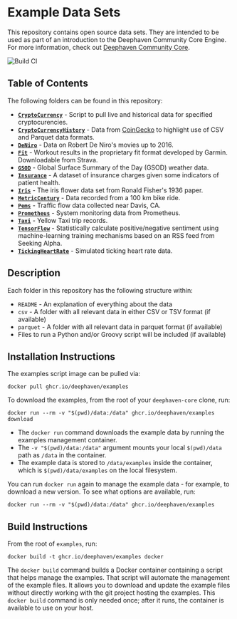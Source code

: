 # Example Data Sets

This repository contains open source data sets.  They are intended to be used as part of an introduction to the Deephaven Community Core Engine.  For more information, check out [Deephaven Community Core](https://github.com/deephaven/deephaven-core).

![Build CI](https://github.com/deephaven/examples/actions/workflows/build-ci.yml/badge.svg?branch=main)

## Table of Contents

The following folders can be found in this repository:

- **[`CryptoCurrency`](./CryptoCurrency)** - Script to pull live and historical data for specified cryptocurencies.
- **[`CryptoCurrencyHistory`](./CryptoCurrencyHistory)** - Data from [CoinGecko](https://www.coingecko.com/) to highlight use of CSV and Parquet data formats.
- **[`DeNiro`](./DeNiro)** - Data on Robert De Niro's movies up to 2016.
- **[`Fit`](./Fit)** - Workout results in the proprietary fit format developed by Garmin. Downloadable from Strava.
- **[`GSOD`](./GSOD)** - Global Surface Summary of the Day (GSOD) weather data.
- **[`Insurance`](./Insurance)** - A dataset of insurance charges given some indicators of patient health.
- **[`Iris`](./Iris)** - The iris flower data set from Ronald Fisher's 1936 paper.
- **[`MetricCentury`](./MetricCentury)** - Data recorded from a 100 km bike ride.
- **[`Pems`](./Pems)** - Traffic flow data collected near Davis, CA.
- **[`Prometheus`](./Prometheus)** - System monitoring data from Prometheus.
- **[`Taxi`](./Taxi)** - Yellow Taxi trip records.
- **[`TensorFlow`](./TensorFlow)** - Statistically calculate positive/negative sentiment using machine-learning
  training mechanisms based on an RSS feed from Seeking Alpha.
- **[`TickingHeartRate`](./TickingHeartRate)** - Simulated ticking heart rate data.

## Description

Each folder in this repository has the following structure within:

 - `README` - An explanation of everything about the data
 - `csv` - A folder with all relevant data in either CSV or TSV format (if available)
 - `parquet` - A folder with all relevant data in parquet format (if available)
 - Files to run a Python and/or Groovy script will be included (if available)

## Installation Instructions

The examples script image can be pulled via:

```
docker pull ghcr.io/deephaven/examples
```

To download the examples, from the root of your `deephaven-core` clone, run:

```
docker run --rm -v "$(pwd)/data:/data" ghcr.io/deephaven/examples download
```

- The `docker run` command downloads the example data by running the examples management container.  
- The `-v "$(pwd)/data:/data"` argument mounts your local `$(pwd)/data` path as `/data` in the container.  
- The example data is stored to `/data/examples` inside the container, which is `$(pwd)/data/examples` on the local filesystem.

You can run `docker run` again to manage the example data - for example, to download a new version. To see what options are available, run:

```
docker run --rm -v "$(pwd)/data:/data" ghcr.io/deephaven/examples
```

## Build Instructions

From the root of `examples`, run:

```
docker build -t ghcr.io/deephaven/examples docker
```

The `docker build` command builds a Docker container containing a script that helps manage the examples.
That script will automate the management of the example files.  It allows you to download and update the example files without directly working with the git project hosting the examples.  This `docker build` command is only needed once; after it runs, the container is available to use on your host.
